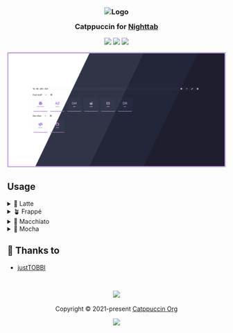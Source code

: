 <h3 align="center">
	<img src="https://raw.githubusercontent.com/catppuccin/catppuccin/main/assets/logos/exports/1544x1544_circle.png" width="100" alt="Logo"/><br/>
	<img src="https://raw.githubusercontent.com/catppuccin/catppuccin/main/assets/misc/transparent.png" height="30" width="0px"/>
	Catppuccin for <a href="https://github.com/zombieFox/nightTab">Nighttab</a>
	<img src="https://raw.githubusercontent.com/catppuccin/catppuccin/main/assets/misc/transparent.png" height="30" width="0px"/>
</h3>

<p align="center">
	<a href="https://github.com/catppuccin/nighttab/stargazers"><img src="https://img.shields.io/github/stars/catppuccin/nighttab?colorA=363a4f&colorB=b7bdf8&style=for-the-badge"></a>
	<a href="https://github.com/catppuccin/nighttab/issues"><img src="https://img.shields.io/github/issues/catppuccin/nighttab?colorA=363a4f&colorB=f5a97f&style=for-the-badge"></a>
	<a href="https://github.com/catppuccin/nighttab/contributors"><img src="https://img.shields.io/github/contributors/catppuccin/nighttab?colorA=363a4f&colorB=a6da95&style=for-the-badge"></a>
</p>

<p align="center">
	<img src="assets/nighttab.webp"/>
</p>

## Usage

<details>
	<summary>🌻 Latte</summary>
		- Primary Colour: `220`
		- Saturation: `16`
		- Contrast Range: `90` - `100`
		- Accent colour: Any (https://github.com/catppuccin/catppuccin#-palettes)
</details>
<details>
	<summary>🪴 Frappé</summary>
		- Primary Colour: `229`
		- Saturation: `19`
		- Contrast Range: `23` - `50`
		- Accent colour: Any (https://github.com/catppuccin/catppuccin#-palettes)
</details>
<details>
	<summary>🌺 Macchiato</summary>
		- Primary Colour: `232`
		- Saturation: `23`
		- Contrast Range: `18` - `50`
		- Accent colour: Any (https://github.com/catppuccin/catppuccin#-palettes)
</details>
<details>
	<summary>🌿 Mocha</summary>
		- Primary Colour: `240`
		- Saturation: `21`
		- Contrast Range: `15` - `50`
		- Accent colour: Any (https://github.com/catppuccin/catppuccin#-palettes)
</details>

## 💝 Thanks to

- [justTOBBI](https://github.com/justTOBBI)

&nbsp;

<p align="center">
	<img src="https://raw.githubusercontent.com/catppuccin/catppuccin/main/assets/footers/gray0_ctp_on_line.svg?sanitize=true" />
</p>

<p align="center">
	Copyright &copy; 2021-present <a href="https://github.com/catppuccin" target="_blank">Catppuccin Org</a>
</p>

<p align="center">
	<a href="https://github.com/catppuccin/catppuccin/blob/main/LICENSE"><img src="https://img.shields.io/static/v1.svg?style=for-the-badge&label=License&message=MIT&logoColor=d9e0ee&colorA=363a4f&colorB=b7bdf8"/></a>
</p>
